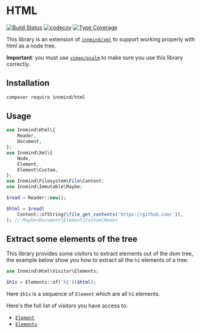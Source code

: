 # HTML

[![Build Status](https://github.com/innmind/html/workflows/CI/badge.svg?branch=master)](https://github.com/innmind/html/actions?query=workflow%3ACI)
[![codecov](https://codecov.io/gh/innmind/html/branch/develop/graph/badge.svg)](https://codecov.io/gh/innmind/html)
[![Type Coverage](https://shepherd.dev/github/innmind/html/coverage.svg)](https://shepherd.dev/github/innmind/html)

This library is an extension of [`innmind/xml`](https://packagist.org/packages/innmind/xml) to support working properly with html as a node tree.

**Important**: you must use [`vimeo/psalm`](https://packagist.org/packages/vimeo/psalm) to make sure you use this library correctly.

## Installation

```sh
composer require innmind/html
```

## Usage

```php
use Innmind\Html\{
    Reader,
    Document,
};
use Innmind\Xml\{
    Node,
    Element,
    Element\Custom,
};
use Innmind\Filesystem\File\Content;
use Innmind\Immutable\Maybe;

$read = Reader::new();

$html = $read(
    Content::ofString(\file_get_contents('https://github.com/')),
); // Maybe<Document|Element|Custom|Node>
```

## Extract some elements of the tree

This library provides some visitors to extract elements out of the dom tree, the example below show you how to extract all the `h1` elements of a tree:

```php
use Innmind\Html\Visitor\Elements;

$h1s = Elements::of('h1')($html);
```

Here `$h1s` is a sequence of `Element` which are all `h1` elements.

Here's the full list of visitors you have access to:

* [`Element`](src/Visitor/Element.php)
* [`Elements`](src/Visitor/Elements.php)
